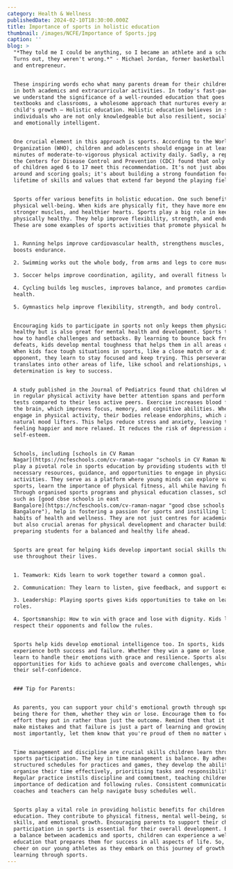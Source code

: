 ```yaml
---
category: Health & Wellness
publishedDate: 2024-02-10T18:30:00.000Z
title: Importance of sports in holistic education
thumbnail: /images/NCFE/Importance of Sports.jpg
caption: ''
blog: >
  "*They told me I could be anything, so I became an athlete and a scholar.
  Turns out, they weren't wrong.*" - Michael Jordan, former basketball player
  and entrepreneur.


  These inspiring words echo what many parents dream for their children: success
  in both academics and extracurricular activities. In today's fast-paced world,
  we understand the significance of a well-rounded education that goes beyond
  textbooks and classrooms, a wholesome approach that nurtures every aspect of a
  child's growth – Holistic education. Holistic education believes in shaping
  individuals who are not only knowledgeable but also resilient, socially adept,
  and emotionally intelligent.


  One crucial element in this approach is sports. According to the World Health
  Organization (WHO), children and adolescents should engage in at least 60
  minutes of moderate-to-vigorous physical activity daily. Sadly, a report by
  the Centers for Disease Control and Prevention (CDC) found that only about 24%
  of children aged 6 to 17 meet this recommendation. It's not just about running
  around and scoring goals; it's about building a strong foundation for a
  lifetime of skills and values that extend far beyond the playing field.


  Sports offer various benefits in holistic education. One such benefit is
  physical well-being. When kids are physically fit, they have more energy,
  stronger muscles, and healthier hearts. Sports play a big role in keeping kids
  physically healthy. They help improve flexibility, strength, and endurance.
  These are some examples of sports activities that promote physical health.


  1. Running helps improve cardiovascular health, strengthens muscles, and
  boosts endurance.

  2. Swimming works out the whole body, from arms and legs to core muscles.

  3. Soccer helps improve coordination, agility, and overall fitness levels.

  4. Cycling builds leg muscles, improves balance, and promotes cardiovascular
  health.

  5. Gymnastics help improve flexibility, strength, and body control.


  Encouraging kids to participate in sports not only keeps them physically
  healthy but is also great for mental health and development. Sports teach kids
  how to handle challenges and setbacks. By learning to bounce back from
  defeats, kids develop mental toughness that helps them in all areas of life.
  When kids face tough situations in sports, like a close match or a difficult
  opponent, they learn to stay focused and keep trying. This perseverance
  translates into other areas of life, like school and relationships, where
  determination is key to success.


  A study published in the Journal of Pediatrics found that children who engage
  in regular physical activity have better attention spans and perform better on
  tests compared to their less active peers. Exercise increases blood flow to
  the brain, which improves focus, memory, and cognitive abilities. When kids
  engage in physical activity, their bodies release endorphins, which are
  natural mood lifters. This helps reduce stress and anxiety, leaving them
  feeling happier and more relaxed. It reduces the risk of depression and boosts
  self-esteem.


  Schools, including [schools in CV Raman
  Nagar](https://ncfeschools.com/cv-raman-nagar "schools in CV Raman Nagar"),
  play a pivotal role in sports education by providing students with the
  necessary resources, guidance, and opportunities to engage in physical
  activities. They serve as a platform where young minds can explore various
  sports, learn the importance of physical fitness, all while having fun.
  Through organised sports programs and physical education classes, schools,
  such as [good cbse schools in east
  Bangalore](https://ncfeschools.com/cv-raman-nagar "good cbse schools in east
  Bangalore"), help in fostering a passion for sports and instilling lifelong
  habits of health and wellness. They are not just centres for academic learning
  but also crucial arenas for physical development and character building,
  preparing students for a balanced and healthy life ahead.


  Sports are great for helping kids develop important social skills that they'll
  use throughout their lives.


  1. Teamwork: Kids learn to work together toward a common goal.

  2. Communication: They learn to listen, give feedback, and support each other.

  3. Leadership: Playing sports gives kids opportunities to take on leadership
  roles.

  4. Sportsmanship: How to win with grace and lose with dignity. Kids learn to
  respect their opponents and follow the rules.


  Sports help kids develop emotional intelligence too. In sports, kids
  experience both success and failure. Whether they win a game or lose, they
  learn to handle their emotions with grace and resilience. Sports also provide
  opportunities for kids to achieve goals and overcome challenges, which boosts
  their self-confidence.


  ### Tip for Parents:


  As parents, you can support your child's emotional growth through sports by
  being there for them, whether they win or lose. Encourage them to focus on the
  effort they put in rather than just the outcome. Remind them that it's okay to
  make mistakes and that failure is just a part of learning and growing. And
  most importantly, let them know that you're proud of them no matter what.


  Time management and discipline are crucial skills children learn through
  sports participation. The key in time management is balance. By adhering to
  structured schedules for practices and games, they develop the ability to
  organise their time effectively, prioritising tasks and responsibilities.
  Regular practice instils discipline and commitment, teaching children the
  importance of dedication and following rules. Consistent communication with
  coaches and teachers can help navigate busy schedules well.


  Sports play a vital role in providing holistic benefits for children's
  education. They contribute to physical fitness, mental well-being, social
  skills, and emotional growth. Encouraging parents to support their child's
  participation in sports is essential for their overall development. By finding
  a balance between academics and sports, children can experience a well-rounded
  education that prepares them for success in all aspects of life. So, let's
  cheer on our young athletes as they embark on this journey of growth and
  learning through sports.
---
```


